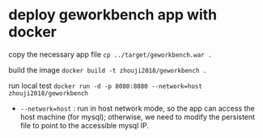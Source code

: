 # deploy geworkbench app with docker

copy the necessary app file `cp ../target/geworkbench.war .`

build the image `docker build -t zhouji2018/geworkbench .`

run local test `docker run -d -p 8080:8080 --network=host zhouji2018/geworkbench`

* `--network=host`  : run in host network mode, so the app can access the host machine (for mysql); otherwise, we need to modify the persistent file to point to the accessible mysql IP.
